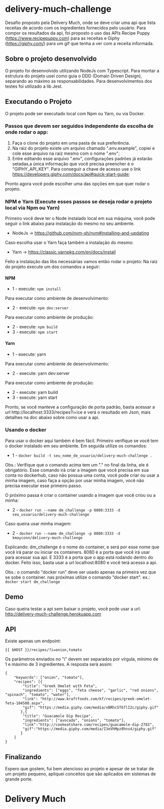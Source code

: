 # delivery-much-challenge
Desafio proposto pela Delivery Much, onde se deve criar uma api que lista receitas de acordo com os ingredientes fornecidos pelo usuário.
Para compor os resultados da api, foi proposto o uso das APIs Recipe Puppy (https://www.recipepuppy.com) para as receitas e Giphy (https://giphy.com/) para um gif que tenha a ver com a receita informada.

## Sobre o projeto desenvolvido
O projeto foi desenvolvido utilizando NodeJs com Typescript.
Para montar a estrutura do projeto usei como guia o DDD (Domain Driven Design), separando ao máximo as responsabilidades.
Para desenvolvimentos dos testes foi utilizado a lib Jest.

## Executando o Projeto
O projeto pode ser executado local com Npm ou Yarn, ou via Docker.

### Passos que devem ser seguidos independente da escolha de onde rodar o app:

 1. Faça o clone do projeto em uma pasta de sua preferência. 
 2. Na raiz do projeto existe um arquivo chamado ".env.example", copiei e cole esse arquivo na raíz mesmo com o nome ".env";
 3. Entre editando esse arquivo ".env", configurações padrões já estarão setadas,a única informação que você precisa preencher é o "GIPHY_API_KEY". Para conseguir a chave de acesso use o link https://developers.giphy.com/docs/api#quick-start-guide;

Pronto agora você pode escolher uma das opções em que quer rodar o projeto.

### NPM e Yarn (Execute esses passos se deseja rodar o projeto local via Npm ou Yarn)
Primeiro você deve ter o Node instalado local em sua máquina, você pode seguir o link abaixo para instalação do mesmo no seu ambiente.

 - NodeJs -> https://github.com/nvm-sh/nvm#installing-and-updating

Caso escolha usar o Yarn faça também a instalação do mesmo:

 - Yarn -> https://classic.yarnpkg.com/en/docs/install

Feito a instalação das libs necessárias vamos então rodar o projeto:
Na raíz do projeto execute um dos comandos a seguir:

#### NPM

 - 1 - execute: `npm install`

Para executar como ambiente de desenvolvimento:

 - 2 - execute: `npm dev:server`

Para executar como ambiente de produção:

 - 2 - execute: `npm build` 
 - 3 - execute: `npm start`

#### Yarn

 - 1 - execute: yarn

  Para executar como ambiente de desenvolvimento:

 - 2 - execute: yarn dev:server
 
  Para executar como ambiente de produção:
 - 2 - execute: yarn build
 - 3 - execute: yarn start

 
Pronto, se você manteve a configuração de porta padrão, basta acessar a url http://localhost:3333/recipes?i=ice e verá o resultado em Json, mais detalhes na doc abaixo sobre como usar a api.

### Usando o docker
Para usar o docker aqui também é bem fácil. Primeiro verifique se você tem o docker instalado em seu ambiente. Em seguida utilize os comandos:

 - 1 - `docker build -t seu_nome_de_usuario/delivery-much-challenge .`

Obs.: Verifique que o comando acima tem um "." no final da linha, ele é obrigatório.
Esse comando irá criar a imagem que você precisa em sua conta no dockerhub, caso não possua uma conta, você pode criar ou usar a minha imagem, caso faça a opção por usar minha imagem, você não precisa executar esse primeiro passo.

O próximo passa é criar o container usando a imagem que você criou ou a minha: 

 - 2 - `docker run --name dm_challenge -p 8080:3333 -d seu_usuario/delivery-much-challenge`

Caso queira usar minha imagem: 

 - 2 - `docker run --name dm_challenge -p 8080:3333 -d kmayconn/delivery-much-challenge`

Explicando: dm_challenge é o nome do container, e será por esse nome que você irá parar ou iniciar os containers. 8080 é a porta que você irá usar para acessar sua api. E 3333 é a porta que o app está rodando dentro do docker.
Feito isso, basta usar a url localhost:8080 e você terá acesso a api.

Obs.: o comando "docker run" deve ser usado apenas na primeira vez que se sobe o container. nas próximas utilize o comando "docker start".
ex.: `docker start dm_challenge`

## Demo
Caso queira testar a api sem baixar o projeto, você pode usar a url: 
http://delivery-much-challenge.herokuapp.com

## API
Existe apenas um endpoint:

    {{ $HOST }}/recipes/?i=onion,tomato

Os parâmetros enviados no "i" devem ser separados por vírgula, mínimo de 1 e máximo de 3 ingredientes.
A resposta será assim: 

    {
    	"keywords": ["onion", "tomato"],
    	"recipes": [{
    		"title": "Greek Omelet with Feta",
    		"ingredients": ["eggs", "feta cheese", "garlic", "red onions", "spinach", "tomato", "water"],
    		"link": "http://www.kraftfoods.com/kf/recipes/greek-omelet-feta-104508.aspx",
    		"gif": "https://media.giphy.com/media/xBRhcST67lI2c/giphy.gif"
    	   },{
    		"title": "Guacamole Dip Recipe",
    		"ingredients": ["avocado", "onions", "tomato"],
    		"link":"http://cookeatshare.com/recipes/guacamole-dip-2783",
    		"gif":"https://media.giphy.com/media/I3eVhMpz8hns4/giphy.gif"
    	   }
    	]
    }

## Finalizando

Espero que gostem, fui bem atencioso ao projeto e apesar de se tratar de um projeto pequeno, apliquei conceitos que são aplicados em sistemas de grande porte.

# Delivery Much


